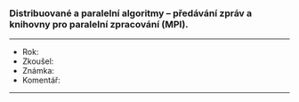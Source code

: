 ### Distribuované a paralelní algoritmy – předávání zpráv a knihovny pro paralelní zpracování (MPI).

----------------------------------------

- Rok:
- Zkoušel:
- Známka:
- Komentář:

----------------------------------------
